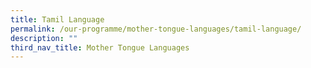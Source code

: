 ```yaml
---
title: Tamil Language
permalink: /our-programme/mother-tongue-languages/tamil-language/
description: ""
third_nav_title: Mother Tongue Languages
---
```


